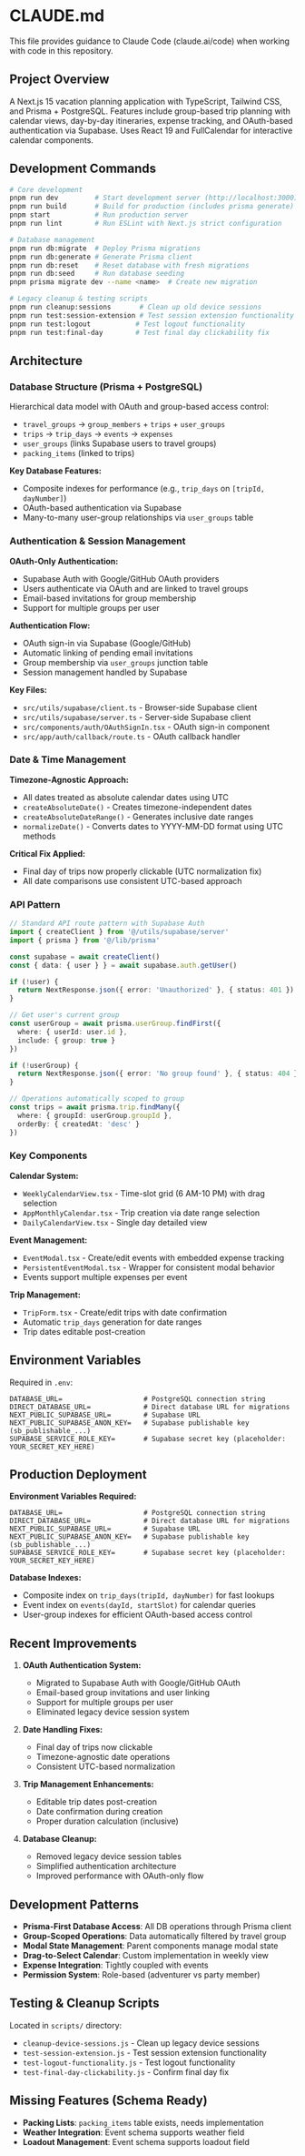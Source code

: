 # CLAUDE.md

This file provides guidance to Claude Code (claude.ai/code) when working with code in this repository.

## Project Overview

A Next.js 15 vacation planning application with TypeScript, Tailwind CSS, and Prisma + PostgreSQL. Features include group-based trip planning with calendar views, day-by-day itineraries, expense tracking, and OAuth-based authentication via Supabase. Uses React 19 and FullCalendar for interactive calendar components.

## Development Commands

```bash
# Core development
pnpm run dev         # Start development server (http://localhost:3000)
pnpm run build       # Build for production (includes prisma generate)
pnpm start           # Run production server
pnpm run lint        # Run ESLint with Next.js strict configuration

# Database management
pnpm run db:migrate  # Deploy Prisma migrations
pnpm run db:generate # Generate Prisma client
pnpm run db:reset    # Reset database with fresh migrations
pnpm run db:seed     # Run database seeding
pnpm prisma migrate dev --name <name>  # Create new migration

# Legacy cleanup & testing scripts
pnpm run cleanup:sessions       # Clean up old device sessions
pnpm run test:session-extension # Test session extension functionality
pnpm run test:logout           # Test logout functionality
pnpm run test:final-day        # Test final day clickability fix
```

## Architecture

### Database Structure (Prisma + PostgreSQL)

Hierarchical data model with OAuth and group-based access control:
- `travel_groups` → `group_members` + `trips` + `user_groups`
- `trips` → `trip_days` → `events` → `expenses`
- `user_groups` (links Supabase users to travel groups)
- `packing_items` (linked to trips)

**Key Database Features:**
- Composite indexes for performance (e.g., `trip_days` on `[tripId, dayNumber]`)
- OAuth-based authentication via Supabase
- Many-to-many user-group relationships via `user_groups` table

### Authentication & Session Management

**OAuth-Only Authentication:**
- Supabase Auth with Google/GitHub OAuth providers
- Users authenticate via OAuth and are linked to travel groups
- Email-based invitations for group membership
- Support for multiple groups per user

**Authentication Flow:**
- OAuth sign-in via Supabase (Google/GitHub)
- Automatic linking of pending email invitations
- Group membership via `user_groups` junction table
- Session management handled by Supabase

**Key Files:**
- `src/utils/supabase/client.ts` - Browser-side Supabase client
- `src/utils/supabase/server.ts` - Server-side Supabase client
- `src/components/auth/OAuthSignIn.tsx` - OAuth sign-in component
- `src/app/auth/callback/route.ts` - OAuth callback handler

### Date & Time Management

**Timezone-Agnostic Approach:**
- All dates treated as absolute calendar dates using UTC
- `createAbsoluteDate()` - Creates timezone-independent dates
- `createAbsoluteDateRange()` - Generates inclusive date ranges
- `normalizeDate()` - Converts dates to YYYY-MM-DD format using UTC methods

**Critical Fix Applied:**
- Final day of trips now properly clickable (UTC normalization fix)
- All date comparisons use consistent UTC-based approach

### API Pattern

```typescript
// Standard API route pattern with Supabase Auth
import { createClient } from '@/utils/supabase/server'
import { prisma } from '@/lib/prisma'

const supabase = await createClient()
const { data: { user } } = await supabase.auth.getUser()

if (!user) {
  return NextResponse.json({ error: 'Unauthorized' }, { status: 401 })
}

// Get user's current group
const userGroup = await prisma.userGroup.findFirst({
  where: { userId: user.id },
  include: { group: true }
})

if (!userGroup) {
  return NextResponse.json({ error: 'No group found' }, { status: 404 })
}

// Operations automatically scoped to group
const trips = await prisma.trip.findMany({
  where: { groupId: userGroup.groupId },
  orderBy: { createdAt: 'desc' }
})
```

### Key Components

**Calendar System:**
- `WeeklyCalendarView.tsx` - Time-slot grid (6 AM-10 PM) with drag selection
- `AppMonthlyCalendar.tsx` - Trip creation via date range selection
- `DailyCalendarView.tsx` - Single day detailed view

**Event Management:**
- `EventModal.tsx` - Create/edit events with embedded expense tracking
- `PersistentEventModal.tsx` - Wrapper for consistent modal behavior
- Events support multiple expenses per event

**Trip Management:**
- `TripForm.tsx` - Create/edit trips with date confirmation
- Automatic `trip_days` generation for date ranges
- Trip dates editable post-creation

## Environment Variables

Required in `.env`:
```
DATABASE_URL=                    # PostgreSQL connection string
DIRECT_DATABASE_URL=             # Direct database URL for migrations
NEXT_PUBLIC_SUPABASE_URL=        # Supabase URL
NEXT_PUBLIC_SUPABASE_ANON_KEY=   # Supabase publishable key (sb_publishable_...)
SUPABASE_SERVICE_ROLE_KEY=       # Supabase secret key (placeholder: YOUR_SECRET_KEY_HERE)
```

## Production Deployment

**Environment Variables Required:**
```
DATABASE_URL=                    # PostgreSQL connection string
DIRECT_DATABASE_URL=             # Direct database URL for migrations
NEXT_PUBLIC_SUPABASE_URL=        # Supabase URL
NEXT_PUBLIC_SUPABASE_ANON_KEY=   # Supabase publishable key (sb_publishable_...)
SUPABASE_SERVICE_ROLE_KEY=       # Supabase secret key (placeholder: YOUR_SECRET_KEY_HERE)
```

**Database Indexes:**
- Composite index on `trip_days(tripId, dayNumber)` for fast lookups
- Event index on `events(dayId, startSlot)` for calendar queries
- User-group indexes for efficient OAuth-based access control

## Recent Improvements

1. **OAuth Authentication System:**
   - Migrated to Supabase Auth with Google/GitHub OAuth
   - Email-based group invitations and user linking
   - Support for multiple groups per user
   - Eliminated legacy device session system

2. **Date Handling Fixes:**
   - Final day of trips now clickable
   - Timezone-agnostic date operations
   - Consistent UTC-based normalization

3. **Trip Management Enhancements:**
   - Editable trip dates post-creation
   - Date confirmation during creation
   - Proper duration calculation (inclusive)

4. **Database Cleanup:**
   - Removed legacy device session tables
   - Simplified authentication architecture
   - Improved performance with OAuth-only flow

## Development Patterns

- **Prisma-First Database Access**: All DB operations through Prisma client
- **Group-Scoped Operations**: Data automatically filtered by travel group
- **Modal State Management**: Parent components manage modal state
- **Drag-to-Select Calendar**: Custom implementation in weekly view
- **Expense Integration**: Tightly coupled with events
- **Permission System**: Role-based (adventurer vs party member)

## Testing & Cleanup Scripts

Located in `scripts/` directory:
- `cleanup-device-sessions.js` - Clean up legacy device sessions
- `test-session-extension.js` - Test session extension functionality  
- `test-logout-functionality.js` - Test logout functionality
- `test-final-day-clickability.js` - Confirm final day fix

## Missing Features (Schema Ready)

- **Packing Lists**: `packing_items` table exists, needs implementation
- **Weather Integration**: Event schema supports weather field
- **Loadout Management**: Event schema supports loadout field